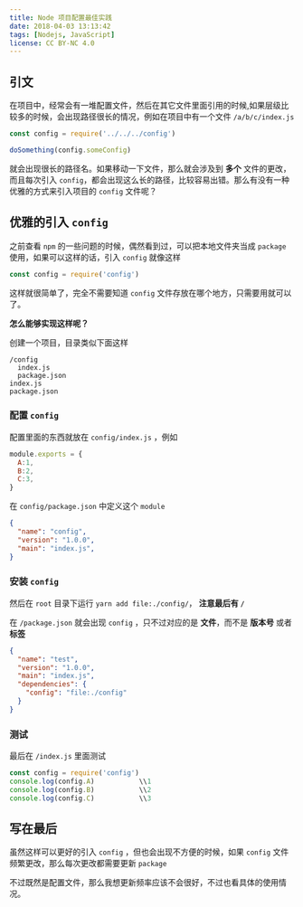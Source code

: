 ```yaml
---
title: Node 项目配置最佳实践
date: 2018-04-03 13:13:42
tags: [Nodejs, JavaScript]
license: CC BY-NC 4.0
---
```


## 引文

在项目中，经常会有一堆配置文件，然后在其它文件里面引用的时候,如果层级比较多的时候，会出现路径很长的情况，例如在项目中有一个文件 `/a/b/c/index.js`

```js
const config = require('../../../config')

doSomething(config.someConfig)
```

<!-- more -->

就会出现很长的路径名。如果移动一下文件，那么就会涉及到 __多个__ 文件的更改，而且每次引入 `config`，都会出现这么长的路径，比较容易出错。那么有没有一种优雅的方式来引入项目的 `config` 文件呢？

## 优雅的引入 `config`

之前查看 `npm` 的一些问题的时候，偶然看到过，可以把本地文件夹当成 `package` 使用，如果可以这样的话，引入 `config` 就像这样 
 
```js
const config = require('config')
```

这样就很简单了，完全不需要知道 `config` 文件存放在哪个地方，只需要用就可以了。

__怎么能够实现这样呢？__

创建一个项目，目录类似下面这样

```
/config
  index.js
  package.json
index.js
package.json
```

### 配置 `config`

配置里面的东西就放在 `config/index.js` ，例如

```js
module.exports = {
  A:1,
  B:2,
  C:3,
}
```

在 `config/package.json` 中定义这个 `module`

```json
{
  "name": "config",
  "version": "1.0.0",
  "main": "index.js",
}
```

### 安装 `config`

然后在 `root` 目录下运行 `yarn add file:./config/`， __注意最后有 `/`__

在 `/package.json` 就会出现 `config` ，只不过对应的是 __文件__，而不是 __版本号__ 或者 __标签__

```json
{
  "name": "test",
  "version": "1.0.0",
  "main": "index.js",
  "dependencies": {
    "config": "file:./config"
  }
}
```

### 测试

最后在 `/index.js` 里面测试

```js
const config = require('config')
console.log(config.A)           \\1
console.log(config.B)           \\2
console.log(config.C)           \\3
```

## 写在最后

虽然这样可以更好的引入 `config` ，但也会出现不方便的时候，如果 `config` 文件频繁更改，那么每次更改都需要更新 `package`

不过既然是配置文件，那么我想更新频率应该不会很好，不过也看具体的使用情况。


